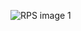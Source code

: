 
![RPS image 1](https://user-images.githubusercontent.com/94137581/143380028-06c85e55-bc56-4f30-9284-50986bcaebae.png)
